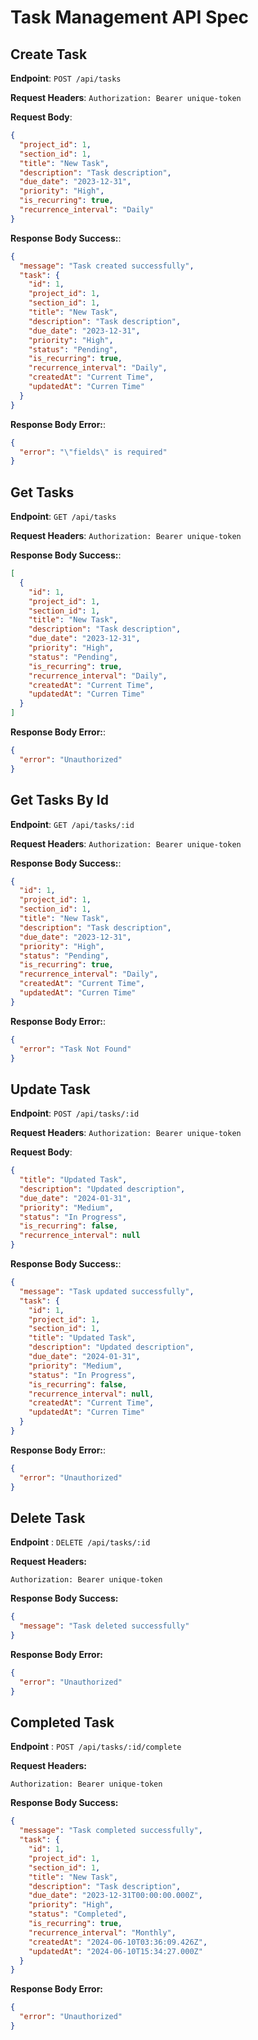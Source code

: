 # Task Management API Spec

## Create Task

**Endpoint**: `POST /api/tasks`

**Request Headers**: `Authorization: Bearer unique-token`

**Request Body**:

```json
{
  "project_id": 1,
  "section_id": 1,
  "title": "New Task",
  "description": "Task description",
  "due_date": "2023-12-31",
  "priority": "High",
  "is_recurring": true,
  "recurrence_interval": "Daily"
}
```

**Response Body Success:**:

```json
{
  "message": "Task created successfully",
  "task": {
    "id": 1,
    "project_id": 1,
    "section_id": 1,
    "title": "New Task",
    "description": "Task description",
    "due_date": "2023-12-31",
    "priority": "High",
    "status": "Pending",
    "is_recurring": true,
    "recurrence_interval": "Daily",
    "createdAt": "Current Time",
    "updatedAt": "Curren Time"
  }
}
```

**Response Body Error:**:

```json
{
  "error": "\"fields\" is required"
}
```

## Get Tasks

**Endpoint**: `GET /api/tasks`

**Request Headers**: `Authorization: Bearer unique-token`

**Response Body Success:**:

```json
[
  {
    "id": 1,
    "project_id": 1,
    "section_id": 1,
    "title": "New Task",
    "description": "Task description",
    "due_date": "2023-12-31",
    "priority": "High",
    "status": "Pending",
    "is_recurring": true,
    "recurrence_interval": "Daily",
    "createdAt": "Current Time",
    "updatedAt": "Curren Time"
  }
]
```

**Response Body Error:**:

```json
{
  "error": "Unauthorized"
}
```

## Get Tasks By Id

**Endpoint**: `GET /api/tasks/:id`

**Request Headers**: `Authorization: Bearer unique-token`

**Response Body Success:**:

```json
{
  "id": 1,
  "project_id": 1,
  "section_id": 1,
  "title": "New Task",
  "description": "Task description",
  "due_date": "2023-12-31",
  "priority": "High",
  "status": "Pending",
  "is_recurring": true,
  "recurrence_interval": "Daily",
  "createdAt": "Current Time",
  "updatedAt": "Curren Time"
}
```

**Response Body Error:**:

```json
{
  "error": "Task Not Found"
}
```

## Update Task

**Endpoint**: `POST /api/tasks/:id`

**Request Headers**: `Authorization: Bearer unique-token`

**Request Body**:

```json
{
  "title": "Updated Task",
  "description": "Updated description",
  "due_date": "2024-01-31",
  "priority": "Medium",
  "status": "In Progress",
  "is_recurring": false,
  "recurrence_interval": null
}
```

**Response Body Success:**:

```json
{
  "message": "Task updated successfully",
  "task": {
    "id": 1,
    "project_id": 1,
    "section_id": 1,
    "title": "Updated Task",
    "description": "Updated description",
    "due_date": "2024-01-31",
    "priority": "Medium",
    "status": "In Progress",
    "is_recurring": false,
    "recurrence_interval": null,
    "createdAt": "Current Time",
    "updatedAt": "Curren Time"
  }
}
```

**Response Body Error:**:

```json
{
  "error": "Unauthorized"
}
```

## Delete Task

**Endpoint** : `DELETE /api/tasks/:id`

**Request Headers:**

`Authorization: Bearer unique-token`

**Response Body Success:**

```json
{
  "message": "Task deleted successfully"
}
```

**Response Body Error:**

```json
{
  "error": "Unauthorized"
}
```

## Completed Task

**Endpoint** : `POST /api/tasks/:id/complete`

**Request Headers:**

`Authorization: Bearer unique-token`

**Response Body Success:**

```json
{
  "message": "Task completed successfully",
  "task": {
    "id": 1,
    "project_id": 1,
    "section_id": 1,
    "title": "New Task",
    "description": "Task description",
    "due_date": "2023-12-31T00:00:00.000Z",
    "priority": "High",
    "status": "Completed",
    "is_recurring": true,
    "recurrence_interval": "Monthly",
    "createdAt": "2024-06-10T03:36:09.426Z",
    "updatedAt": "2024-06-10T15:34:27.000Z"
  }
}
```

**Response Body Error:**

```json
{
  "error": "Unauthorized"
}
```
